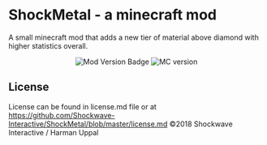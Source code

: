 # ShockMetal - a minecraft mod
A small minecraft mod that adds a new tier of material above diamond with higher statistics overall.

<p align="center">
  <img src=https://img.shields.io/badge/Mod%20Version-Alpha%201.0-red.svg alt="Mod Version Badge" />
  <img src=https://img.shields.io/badge/Minecraft-1.12.2-green.svg alt="MC version" />
</p>


## License
License can be found in license.md file or at https://github.com/Shockwave-Interactive/ShockMetal/blob/master/license.md
©2018 Shockwave Interactive / Harman Uppal
